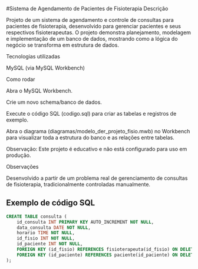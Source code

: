 #Sistema de Agendamento de Pacientes de Fisioterapia
Descrição

Projeto de um sistema de agendamento e controle de consultas para pacientes de fisioterapia, desenvolvido para gerenciar pacientes e seus respectivos fisioterapeutas.
O projeto demonstra planejamento, modelagem e implementação de um banco de dados, mostrando como a lógica do negócio se transforma em estrutura de dados.

Tecnologias utilizadas

MySQL (via MySQL Workbench)

Como rodar

Abra o MySQL Workbench.

Crie um novo schema/banco de dados.

Execute o código SQL (codigo.sql) para criar as tabelas e registros de exemplo.

Abra o diagrama (diagramas/modelo_der_projeto_fisio.mwb) no Workbench para visualizar toda a estrutura do banco e as relações entre tabelas.

Observação: Este projeto é educativo e não está configurado para uso em produção.

Observações

Desenvolvido a partir de um problema real de gerenciamento de consultas de fisioterapia, tradicionalmente controladas manualmente.

## Exemplo de código SQL
```sql
CREATE TABLE consulta (
    id_consulta INT PRIMARY KEY AUTO_INCREMENT NOT NULL,
    data_consulta DATE NOT NULL,
    horario TIME NOT NULL,
    id_fisio INT NOT NULL,
    id_paciente INT NOT NULL,
    FOREIGN KEY (id_fisio) REFERENCES fisioterapeuta(id_fisio) ON DELETE CASCADE,
    FOREIGN KEY (id_paciente) REFERENCES paciente(id_paciente) ON DELETE CASCADE
);

